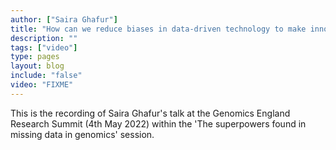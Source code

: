 ```yaml
---
author: ["Saira Ghafur"]
title: "How can we reduce biases in data-driven technology to make innovations work for all?"
description: ""
tags: ["video"]
type: pages
layout: blog
include: "false"
video: "FIXME"
---
```


This is the recording of Saira Ghafur's talk at the Genomics England Research Summit (4th May 2022) within the 'The superpowers found in missing data in genomics' session.
